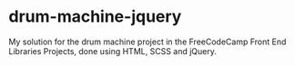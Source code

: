# drum-machine-jquery
My solution for the drum machine project in the FreeCodeCamp Front End Libraries Projects, done using HTML, SCSS and jQuery.
